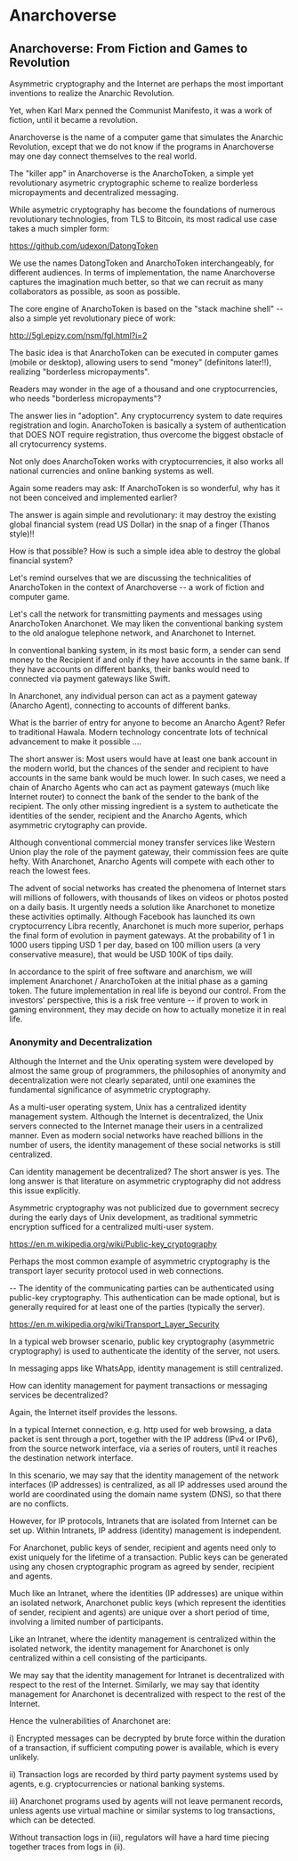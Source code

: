 # Anarchoverse

## Anarchoverse: From Fiction and Games to Revolution

Asymmetric cryptography and the Internet are perhaps the most important inventions to realize the Anarchic Revolution. 

Yet, when Karl Marx penned the Communist Manifesto, it was a work of fiction, until it became a revolution. 

Anarchoverse is the name of a computer game that simulates the Anarchic Revolution, except that we do not know if the programs in Anarchoverse may one day connect themselves to the real world.

The "killer app" in Anarchoverse is the AnarchoToken, a simple yet revolutionary asymetric cryptographic scheme to realize borderless micropayments and decentralized messaging. 

While asymetric cryptography has become the foundations of numerous revolutionary technologies, from TLS to Bitcoin, its most radical use case takes a much simpler form:

https://github.com/udexon/DatongToken

We use the names DatongToken and AnarchoToken interchangeably, for different audiences. In terms of implementation, the name Anarchoverse captures the imagination much better, so that we can recruit as many collaborators as possible, as soon as possible.

The core engine of AnarchoToken is based on the "stack machine shell" -- also a simple yet revolutionary piece of work:

http://5gl.epizy.com/nsm/fgl.html?i=2

The basic idea is that AnarchoToken can be executed in computer games (mobile or desktop), allowing users to send "money" (definitons later!!), realizing "borderless micropayments".

Readers may wonder in the age of a thousand and one cryptocurrencies, who needs "borderless micropayments"?

The answer lies in "adoption". Any cryptocurrency system to date requires registration and login. AnarchoToken is basically a system of authentication that DOES NOT require registration, thus overcome the biggest obstacle of all crytocurrency systems.

Not only does AnarchoToken works with cryptocurrencies, it also works all national currencies and online banking systems as well.

Again some readers may ask: If AnarchoToken is so wonderful, why has it not been conceived and implemented earlier?

The answer is again simple and revolutionary: it may destroy the existing global financial system (read US Dollar) in the snap of a finger (Thanos style)!!

How is that possible? How is such a simple idea able to destroy the global financial system?

Let's remind ourselves that we are discussing the technicalities of AnarchoToken in the context of Anarchoverse -- a work of fiction and computer game.



Let's call the network for transmitting payments and messages using AnarchoToken Anarchonet. We may liken the conventional banking system to the old analogue telephone network, and Anarchonet to Internet.

In conventional banking system, in its most basic form, a sender can send money to the Recipient if and only if they have accounts in the same bank. If they have accounts on different banks, their banks would need to connected via payment gateways like Swift. 

In Anarchonet, any individual person can act as a payment gateway (Anarcho Agent), connecting to accounts of different banks. 

What is the barrier of entry for anyone to become an Anarcho Agent? Refer to traditional Hawala. Modern technology concentrate lots of technical advancement to make it possible ....

The short answer is: Most users would have at least one bank account in the modern world, but the chances of the sender and recipient to have accounts in the same bank would be much lower. In such cases, we need a chain of Anarcho Agents who can act as payment gateways (much like Internet router) to connect the bank of the sender to the bank of the recipient. The only other missing ingredient is a system to autheticate the identities of the sender, recipient and the Anarcho Agents, which asymmetric crytography can provide.

Although conventional commercial money transfer services like Western Union play the role of the payment gateway, their commission fees are quite hefty. With Anarchonet, Anarcho Agents will compete with each other to reach the lowest fees.

The advent of social networks has created the phenomena of Internet stars will millions of followers, with thousands of likes on videos or photos posted on a daily basis. It urgently needs a solution like Anarchonet to monetize these activities optimally. Although Facebook has launched its own cryptocurrency Libra recently, Anarchonet is much more superior, perhaps the final form of evolution in payment gateways. At the probability of 1 in 1000 users tipping USD 1 per day, based on 100 million users (a very conservative measure), that would be USD 100K of tips daily.

In accordance to the spirit of free software and anarchism, we will implement Anarchonet / AnarchoToken at the initial phase as a gaming token. The future implementation in real life is beyond our control. From the investors' perspective, this is a risk free venture -- if proven to work in gaming environment, they may decide on how to actually monetize it in real life.


### Anonymity and Decentralization

Although the Internet and the Unix operating system were developed by almost the same group of programmers, the philosophies of anonymity and decentralization were not clearly separated, until one examines the fundamental significance of asymmetric cryptography.

As a multi-user operating system, Unix has a centralized identity management system. Although the Internet is decentralized, the Unix servers connected to the Internet manage their users in a centralized manner. Even as modern social networks have reached billions in the number of users, the identity management of these social networks is still centralized.

Can identity management be decentralized? The short answer is yes. The long answer is that literature on asymmetric cryptography did not address this issue explicitly. 


Asymmetric cryptography was not publicized due to government secrecy during the early days of Unix development, as traditional symmetric encryption sufficed for a centralized multi-user system.

https://en.m.wikipedia.org/wiki/Public-key_cryptography


Perhaps the most common example of asymmetric cryptography is the transport layer security protocol used in web connections.  

-- The identity of the communicating parties can be authenticated using public-key cryptography. This authentication can be made optional, but is generally required for at least one of the parties (typically the server).

https://en.m.wikipedia.org/wiki/Transport_Layer_Security

In a typical web browser scenario, public key cryptography (asymmetric cryptography) is used to authenticate the identity of the server, not users. 

In messaging apps like WhatsApp, identity management is still centralized. 

How can identity management for payment transactions or messaging services be decentralized?

Again, the Internet itself provides the lessons. 

In a typical Internet connection, e.g. http used for web browsing, a data packet is sent through a port, together with the IP address (IPv4 or IPv6), from the source network interface, via a series of routers, until it reaches the destination network interface.

In this scenario, we may say that the identity  management of the network interfaces (IP addresses) is centralized, as all IP addresses used around the world are coordinated using the domain name system (DNS), so that there are no conflicts. 

However, for IP protocols, Intranets that are isolated from Internet can be set up. Within  Intranets, IP address (identity) management is independent. 


For Anarchonet, public keys of sender, recipient and agents need only to exist uniquely for the lifetime of a transaction. Public keys can be generated using any chosen cryptographic program as agreed by sender, recipient and agents. 

Much like an Intranet, where the identities (IP addresses) are unique within an isolated network, Anarchonet public keys (which represent the identities of sender, recipient and agents) are unique over a short period of time, involving a limited number of participants. 

Like an Intranet, where the identity management is centralized within the isolated network, the identity management for Anarchonet is only centralized within a cell consisting of the participants. 

We may say that the identity management for Intranet is decentralized with respect to the rest of the Internet. Similarly, we may say that identity management for Anarchonet is decentralized with respect to the rest of the Internet. 

Hence the vulnerabilities of Anarchonet are:

 i) Encrypted messages can be decrypted by brute force within the duration of a transaction, if sufficient computing power is available, which is every unlikely.

ii) Transaction logs are recorded by third party payment systems used by agents, e.g. cryptocurrencies or national banking systems.

iii) Anarchonet programs used by agents will not leave permanent records, unless agents use virtual machine or similar systems to log transactions, which can be detected.

Without transaction logs in (iii), regulators will have a hard time piecing together traces from logs in (ii).
